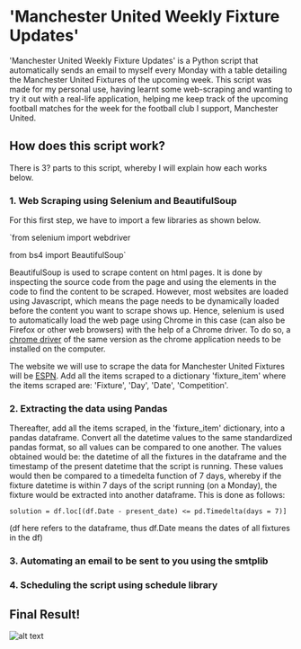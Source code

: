 # 'Manchester United Weekly Fixture Updates'

'Manchester United Weekly Fixture Updates' is a Python script that automatically sends an email to myself every Monday with a table detailing the Manchester United Fixtures of the upcoming week. This script was made for my personal use, having learnt some web-scraping and wanting to try it out with a real-life application, helping me keep track of the upcoming football matches for the week for the football club I support, Manchester United.

## How does this script work?
There is 3? parts to this script, whereby I will explain how each works below.

### 1. Web Scraping using Selenium and BeautifulSoup
For this first step, we have to import a few libraries as shown below.

`from selenium import webdriver

 from bs4 import BeautifulSoup`
 
BeautifulSoup is used to scrape content on html pages. It is done by inspecting the source code from the page and using the elements in the code to find the content to be scraped.
However, most websites are loaded using Javascript, which means the page needs to be dynamically loaded before the content you want to scrape shows up. Hence, selenium is used to automatically load the web page using Chrome in this case (can also be Firefox or other web browsers) with the help of a Chrome driver. To do so, a [chrome driver](https://chromedriver.storage.googleapis.com/index.html?path=94.0.4606.61/) of the same version as the chrome application needs to be installed on the computer.

The website we will use to scrape the data for Manchester United Fixtures will be [ESPN](https://www.espn.com/soccer/team/fixtures/_/id/360/manchester-united). Add all the items scraped to a dictionary 'fixture_item' where the items scraped are: 'Fixture', 'Day', 'Date', 'Competition'.

### 2. Extracting the data using Pandas

Thereafter, add all the items scraped, in the 'fixture_item' dictionary, into a pandas dataframe. Convert all the datetime values to the same standardized pandas format, so all values can be compared to one another. The values obtained would be: the datetime of all the fixtures in the dataframe and the timestamp of the present datetime that the script is running. These values would then be compared to a timedelta function of 7 days, whereby if the fixture datetime is within 7 days of the script running (on a Monday), the fixture would be extracted into another dataframe. This is done as follows:

`solution = df.loc[(df.Date - present_date) <= pd.Timedelta(days = 7)]`

(df here refers to the dataframe, thus df.Date means the dates of all fixtures in the df)

### 3. Automating an email to be sent to you using the smtplib

### 4. Scheduling the script using schedule library

## Final Result!
![alt text](https://github.com/josshhz11/manunited/blob/images/image.jpg?raw=true)
